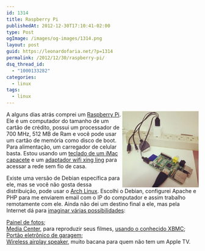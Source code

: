 ```yaml
---
id: 1314
title: Raspberry Pi
publishedAt: 2012-12-30T17:10:41-02:00
type: Post
ogImage: /images/og-images/1314.png
layout: post
guid: https://leonardofaria.net/?p=1314
permalink: /2012/12/30/raspberry-pi/
dsq_thread_id:
  - "1000133282"
categories:
  - linux
tags:
  - linux
---
```

[<img src="/wp-content/uploads/2012/12/raspberry-300x300.jpg" alt="" title="raspberry" align="right" width="200" height="200" class="foto left" />](http://instagram.com/p/TO-7dfjTU3/) A alguns dias atrás comprei um [Raspberry Pi](http://pt.wikipedia.org/wiki/Raspberry_Pi). Ele é um computador do tamanho de um cartão de crédito, possui um processador de 700 MHz, 512 MB de Ram e você pode usar um cartão de memória como disco de boot. Para alimentação, um carregador de celular basta. Estou usando um [teclado de um iMac capacete](http://en.wikipedia.org/wiki/File:Apple_USB_Keyboard_B.jpg) e um [adaptador wifi xing ling](http://dx.com/p/802-11b-g-54mbps-wifi-wlan-wireless-network-usb-adapter-50856) para acessar a rede sem fio de casa.

Existe uma versão de Debian específica para ele, mas se você não gosta dessa distribuição, pode usar o [Arch Linux](http://www.raspberrypi.org/downloads). Escolhi o Debian, configurei Apache e PHP para me enviarem email com o IP do computador e assim trabalho remotamente com ele. Ainda não dei um destino final a ele, mas pela Internet dá para [imaginar várias possibilidades](http://www.wired.com/design/2012/12/more-raspberry-pi-please/?pid=1634&viewall=true):

[Painel de fotos](http://theswitchtolinux.blogspot.com.br/2012/12/raspberry-pi-daily-deviations-picture.html);  
[Media Center](http://www.raspbmc.com/about/), para reproduzir seus filmes, [usando o conhecido XBMC](http://www.element14.com/community/groups/raspberry-pi/blog/2012/11/08/build-a-raspberry-pi-media-center);  
[Portão eletrônico de garagem](http://hackaday.com/2012/12/11/garage-door-opener-using-siri-and-raspberry-pi/);  
[Wireless airplay speaker](http://jordanburgess.com/post/38986434391/raspberry-pi-airplay), muito bacana para quem não tem um Apple TV.
